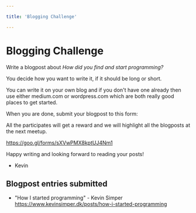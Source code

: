 ```yaml
---

title: 'Blogging Challenge'

---
```


# Blogging Challenge

Write a blogpost about _How did you find and start programming?_

You decide how you want to write it, if it should be long or short.

You can write it on your own blog and if you don't have one already then use
either medium.com or wordpress.com which are both really good places to get
started.

When you are done, submit your blogpost to this form:

All the participates will get a reward and we will highlight all the blogposts
at the next meetup.

https://goo.gl/forms/sXVwPMX8kptUJ4Nm1

Happy writing and looking forward to reading your posts!

- Kevin

## Blogpost entries submitted

- "How I started programming" - Kevin Simper <br/> https://www.kevinsimper.dk/posts/how-i-started-programming
